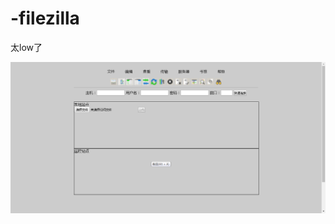 # -filezilla
太low了


![image](https://github.com/gg870657600/-filezilla/blob/master/image/%E7%95%8C%E9%9D%A2.png)

